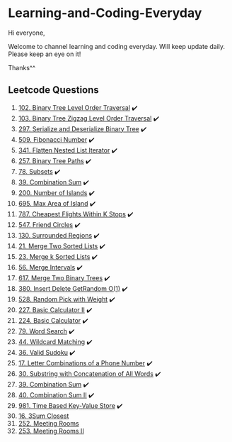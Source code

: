 # Learning-and-Coding-Everyday
Hi everyone,

Welcome to channel learning and coding everyday. Will keep update daily. Please keep an eye on it! 

Thanks^^

## Leetcode Questions
1. [102. Binary Tree Level Order Traversal](https://leetcode.com/problems/binary-tree-level-order-traversal/description/) :heavy_check_mark:
1. [103. Binary Tree Zigzag Level Order Traversal](https://leetcode.com/problems/binary-tree-zigzag-level-order-traversal/description/) :heavy_check_mark:
1. [297. Serialize and Deserialize Binary Tree](https://leetcode.com/problems/serialize-and-deserialize-binary-tree/description/) :heavy_check_mark:
1. [509. Fibonacci Number](https://leetcode.com/problems/fibonacci-number/) :heavy_check_mark:
1. [341. Flatten Nested List Iterator](https://leetcode.com/problems/flatten-nested-list-iterator/) :heavy_check_mark:
1. [257. Binary Tree Paths](https://leetcode.com/problems/binary-tree-paths/) :heavy_check_mark:
1. [78. Subsets](https://leetcode.com/problems/subsets/) :heavy_check_mark:
1. [39. Combination Sum](https://leetcode.com/problems/combination-sum/) :heavy_check_mark:
1. [200. Number of Islands](https://leetcode.com/problems/number-of-islands/) :heavy_check_mark:
1. [695. Max Area of Island](https://leetcode.com/problems/max-area-of-island/) :heavy_check_mark:
1. [787. Cheapest Flights Within K Stops](https://leetcode.com/problems/cheapest-flights-within-k-stops/) :heavy_check_mark:
1. [547. Friend Circles](https://leetcode.com/problems/friend-circles/) :heavy_check_mark:
1. [130. Surrounded Regions](https://leetcode.com/problems/surrounded-regions/) :heavy_check_mark:
1. [21. Merge Two Sorted Lists](https://leetcode.com/problems/merge-two-sorted-lists/) :heavy_check_mark:
1. [23. Merge k Sorted Lists](https://leetcode.com/problems/merge-k-sorted-lists/) :heavy_check_mark:
1. [56. Merge Intervals](https://leetcode.com/problems/merge-intervals/) :heavy_check_mark:
1. [617. Merge Two Binary Trees]() :heavy_check_mark:
1. [380. Insert Delete GetRandom O(1)](https://leetcode.com/problems/insert-delete-getrandom-o1/) :heavy_check_mark:
1. [528. Random Pick with Weight](https://leetcode.com/problems/random-pick-with-weight/) :heavy_check_mark:
1. [227. Basic Calculator II](https://leetcode.com/problems/basic-calculator-ii/) :heavy_check_mark:
1. [224. Basic Calculator](https://leetcode.com/problems/basic-calculator/) :heavy_check_mark:
1. [79. Word Search](https://leetcode.com/problems/word-search/) :heavy_check_mark:
1. [44. Wildcard Matching](https://leetcode.com/problems/wildcard-matching/) :heavy_check_mark:
1. [36. Valid Sudoku](https://leetcode.com/problems/valid-sudoku/) :heavy_check_mark:
1. [17. Letter Combinations of a Phone Number](https://leetcode.com/problems/letter-combinations-of-a-phone-number/)  :heavy_check_mark:
1. [30. Substring with Concatenation of All Words](https://leetcode.com/problems/substring-with-concatenation-of-all-words/)  :heavy_check_mark:
1. [39. Combination Sum](https://leetcode.com/problems/combination-sum/)  :heavy_check_mark:
1. [40. Combination Sum II](https://leetcode.com/problems/combination-sum-ii/)  :heavy_check_mark:
1. [981. Time Based Key-Value Store](https://leetcode.com/problems/time-based-key-value-store/description/)  :heavy_check_mark:
1. [16. 3Sum Closest](https://leetcode.com/problems/3sum-closest/description/)
1. [252. Meeting Rooms](https://www.cnblogs.com/grandyang/p/5240774.html)
1. [253. Meeting Rooms II](https://www.cnblogs.com/grandyang/p/5244720.html)

